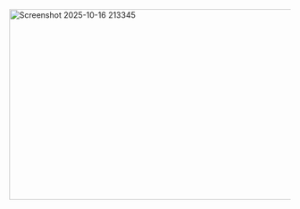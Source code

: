 <img width="842" height="343" alt="Screenshot 2025-10-16 213345" src="https://github.com/user-attachments/assets/4a3419b5-0dbf-4c33-bcd1-355dab98d799" />

